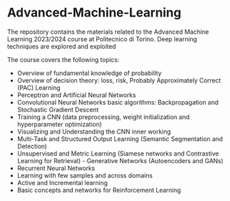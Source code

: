 # Advanced-Machine-Learning
The repository contains the materials related to the Advanced Machine Learning 2023/2024 course at Politecnico di Torino. Deep learning techniques are explored and exploited 

The course covers the following topics:
- Overview of fundamental knowledge of probability
- Overview of decision theory: loss, risk, Probably Approximately Correct (PAC) Learning
- Perceptron and Artificial Neural Networks
- Convolutional Neural Networks basic algorithms: Backpropagation and Stochastic Gradient Descent
- Training a CNN (data preprocessing, weight initialization and hyperparameter optimization)
- Visualizing and Understanding the CNN inner working
- Multi-Task and Structured Output Learning (Semantic Segmentation and Detection)
- Unsupervised and Metric Learning (Siamese networks and Contrastive Learning for Retrieval) - Generative Networks (Autoencoders and GANs)
- Recurrent Neural Networks
- Learning with few samples and across domains
- Active and Incremental learning
- Basic concepts and networks for Reinforcement Learning
